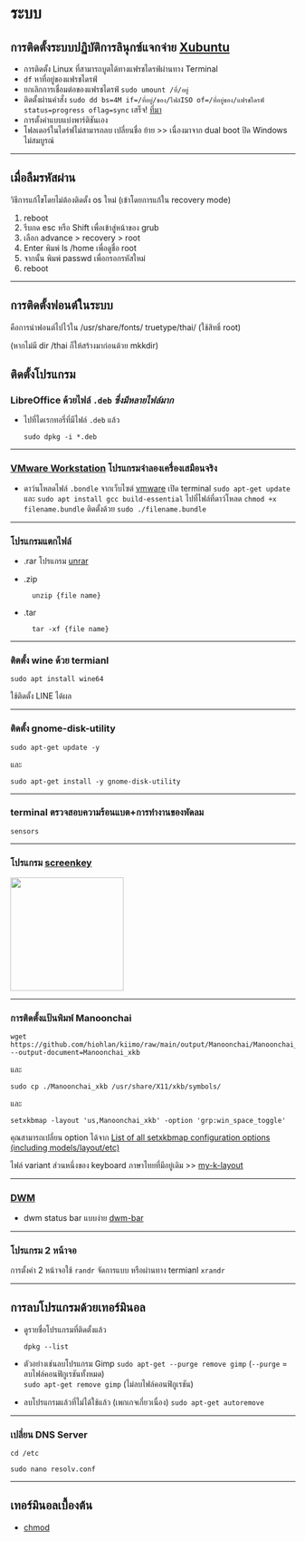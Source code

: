 <style>
img {
  width: 200px
}
</style>

# ระบบ

## การติดตั้งระบบปฏิบัติการลินุกซ์แจกจ่าย **[Xubuntu](https://xubuntu.org/)**
* การติดตั้ง Linux ที่สามารถบูตได้ทางแฟรชไดรฟ์ผ่านทาง Terminal
* `df` หาที่อยู่ของแฟรชไดรฟ์
* ยกเลิกการเชื่อมต่อของแฟรชไดรฟ์ `sudo umount /ที่/อยู่`
* ติดตั้งผ่านคำสั่ง `sudo dd bs=4M if=/ที่อยู่/ของ/ไฟล์ISO of=/ที่อยู่ของ/แฟรชไดรฟ์ status=progress oflag=sync` เสร็จ! [ที่มา](https://vitux.com/how-to-create-a-bootable-usb-stick-from-the-ubuntu-terminal/)
* การตั้งค่าแบบแบ่งพาร์ติชันเอง 
* โฟลเดอร์ในไดร์ฟไม่สามารถลบ เปลี่ยนชื่อ ย้าย >> เนื่องมาจาก dual boot ปิด Windows ไม่สมบูรณ์

---

## เมื่อลืมรหัสผ่าน
วิธีการแก้ไขโดยไม่ต้องติดตั้ง os ใหม่ (เข้าโดยการแก้ใน recovery mode)
1. reboot 
2. รีบกด esc หรือ Shift เพื่อเข้าสู่หน้าของ grub
3. เลือก advance > recovery > root
4. Enter พิมพ์ ls /home เพื่อดูชื่อ root
5. จากนั้น พิมพ์ passwd เพื่อกรอกรหัสใหม่
6. reboot

---

## การติดตั้งฟอนต์ในระบบ
คือการนำฟอนต์ไปไว้ใน /usr/share/fonts/ truetype/thai/ (ใช้สิทธิ์ root)

(หากไม่มี dir /thai ก็ให้สร้างมาก่อนด้วย  mkkdir)


## ติดตั้งโปรแกรม
### LibreOffice ด้วยไฟล์ `.deb` _ซึ่งมีหลายไฟล์มาก_

- ไปที่ไดเรกทอรี่ที่มีไฟล์ `.deb` แล้ว 

      sudo dpkg -i *.deb
---

### [VMware Workstation](https://en.wikipedia.org/wiki/VMware_Workstation) โปรแกรมจำลองเครื่องเสมือนจริง
  - ดาว์นโหลดไฟล์ `.bondle` จากเว็บไซต์ [vmware](https://www.vmware.com/asean/products/workstation-player/workstation-player-evaluation.html) เปิด terminal `sudo apt-get update` และ `sudo apt install gcc build-essential` ไปที่ไฟล์ที่ดาว์โหลด `chmod +x filename.bundle` ติดตั้งด้วย `sudo ./filename.bundle`

---

### โปรแกรมแตกไฟล์ 
- .rar โปรแกรม [unrar](https://linuxhint.com/extract_rar_files_ubuntu/)

- .zip

        unzip {file name}

- .tar

        tar -xf {file name}

---

### ติตตั้ง wine ด้วย termianl
    sudo apt install wine64
    
ใช้ติดตั้ง LINE ได้ผล

---

### ติดตั้ง gnome-disk-utility 

    sudo apt-get update -y 
  
และ
  
    sudo apt-get install -y gnome-disk-utility

---

### terminal ตรวจสอบความร้อนแบต+การทำงานของพัดลม

    sensors

---

### โปรแกรม [screenkey](https://www.thregr.org/~wavexx/software/screenkey/)

![](https://www.thregr.org/~wavexx/software/screenkey/screenkey.gif)

---

### การติดตั้งแป้นพิมพ์ Manoonchai

    wget https://github.com/hiohlan/kiimo/raw/main/output/Manoonchai/Manoonchai_xkb --output-document=Manoonchai_xkb

และ

    sudo cp ./Manoonchai_xkb /usr/share/X11/xkb/symbols/

และ

    setxkbmap -layout 'us,Manoonchai_xkb' -option 'grp:win_space_toggle'

  คุณสามารถเปลี่ยน option ได้จาก [List of all setxkbmap configuration options (including models/layout/etc)](https://gist.github.com/jatcwang/ae3b7019f219b8cdc6798329108c9aee)

 ไฟล์ variant ส่วนหนึ่งของ keyboard ภาษาไทยที่มีอยู่เดิม >> [my-k-layout](https://github.com/warut92/myklayout)

---

### [DWM](https://dwm.suckless.org/)
* dwm status bar แบบง่าย [dwm-bar](https://github.com/joestandring/dwm-bar)
---
### โปรแกรม 2 หน้าจอ
การตั้งค่า 2 หน้าจอใช้ `randr` จัดการแบบ 
หรือผ่านทาง termianl `xrandr`

---

## การลบโปรแกรมด้วยเทอร์มินอล
* ดูรายชื่อโปรแกรมที่ติดตั้งแล้ว 
  
    `dpkg --list`

* ตัวอย่างเช่นลบโปรแกรม Gimp 
`sudo apt-get --purge remove gimp` (`--purge` = ลบไฟล์คอนฟิกูเรชันทั้งหมด)  
`sudo apt-get remove gimp` (ไม่ลบไฟล์คอนฟิกูเรชัน)
* ลบโปรแกรมแล้วที่ไม่ได้ใช้แล้ว (เพกเกจเกี่ยวเนื่อง) `sudo apt-get autoremove`

---

### เปลี่ยน DNS Server
    cd /etc 
    
    sudo nano resolv.conf 

---
## เทอร์มินอลเบื้องต้น
* [chmod](https://poundxi.com/%E0%B8%AD%E0%B8%98%E0%B8%B4%E0%B8%9A%E0%B8%B2%E0%B8%A2%E0%B8%84%E0%B8%B3%E0%B8%AA%E0%B8%B1%E0%B9%88%E0%B8%87-chmod-%E0%B8%9A%E0%B8%99-linux/)